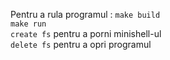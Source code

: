 Pentru a rula programul :
```make build``` <br />
```make run``` <br />
```create fs``` pentru a porni minishell-ul <br />
```delete fs``` pentru a opri programul <br />
